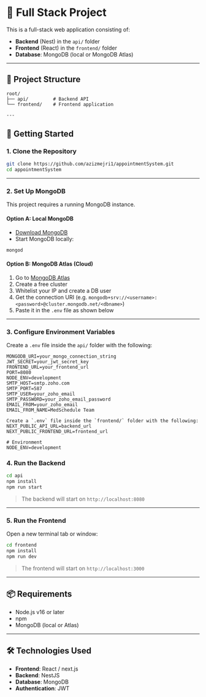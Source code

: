 # 🧩 Full Stack Project

This is a full-stack web application consisting of:

- **Backend** (Nest) in the `api/` folder  
- **Frontend** (React) in the `frontend/` folder  
- **Database**: MongoDB (local or MongoDB Atlas)

---

## 📁 Project Structure

```
root/
├── api/         # Backend API 
└── frontend/    # Frontend application

---
```
## 🚀 Getting Started

### 1. Clone the Repository

```bash
git clone https://github.com/azizmejri1/appointmentSystem.git
cd appointmentSystem
```

---

### 2. Set Up MongoDB

This project requires a running MongoDB instance.

#### Option A: Local MongoDB

- [Download MongoDB](https://www.mongodb.com/try/download/community)
- Start MongoDB locally:

```bash
mongod
```

#### Option B: MongoDB Atlas (Cloud)

1. Go to [MongoDB Atlas](https://www.mongodb.com/cloud/atlas)
2. Create a free cluster
3. Whitelist your IP and create a DB user
4. Get the connection URI (e.g. `mongodb+srv://<username>:<password>@cluster.mongodb.net/<dbname>`)
5. Paste it in the `.env` file as shown below

---

### 3. Configure Environment Variables

Create a `.env` file inside the `api/` folder with the following:

```env
MONGODB_URI=your_mongo_connection_string
JWT_SECRET=your_jwt_secret_key
FRONTEND_URL=your_frontend_url
PORT=8080
NODE_ENV=development
SMTP_HOST=smtp.zoho.com
SMTP_PORT=587
SMTP_USER=your_zoho_email
SMTP_PASSWORD=your_zoho_email_password
EMAIL_FROM=your_zoho_email
EMAIL_FROM_NAME=MedSchedule Team

Create a `.env` file inside the `frontend/` folder with the following:
NEXT_PUBLIC_API_URL=backend_url
NEXT_PUBLIC_FRONTEND_URL=frontend_url

# Environment
NODE_ENV=development
```
### 4. Run the Backend

```bash
cd api
npm install
npm run start
```

> The backend will start on `http://localhost:8080`

---

### 5. Run the Frontend

Open a new terminal tab or window:

```bash
cd frontend
npm install
npm run dev
```

> The frontend will start on `http://localhost:3000` 

---

## 📦 Requirements

- Node.js v16 or later
- npm
- MongoDB (local or Atlas)

---

## 🛠️ Technologies Used

- **Frontend**: React / next.js
- **Backend**: NestJS
- **Database**: MongoDB
- **Authentication**: JWT 
